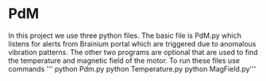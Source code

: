 # PdM
In this project we use three python files. The basic file is PdM.py which listens for alerts from Brainium portal which are triggered due to anomalous vibration patterns. The other two programs are optional that are used to find the temperature and magnetic field of the motor.
To run these files use commands
''' python Pdm.py
    python Temperature.py
    python MagField.py'''
